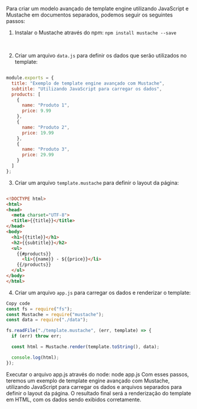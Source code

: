 Para criar um modelo avançado de template engine utilizando JavaScript e Mustache em documentos separados, podemos seguir os seguintes passos:

1. Instalar o Mustache através do npm:
`npm install mustache --save`
<br/>

2. Criar um arquivo `data.js` para definir os dados que serão utilizados no template:
```javascript

module.exports = {
  title: "Exemplo de template engine avançado com Mustache",
  subtitle: "Utilizando JavaScript para carregar os dados",
  products: [
    {
      name: "Produto 1",
      price: 9.99
    },
    {
      name: "Produto 2",
      price: 19.99
    },
    {
      name: "Produto 3",
      price: 29.99
    }
  ]
};
```

3. Criar um arquivo `template.mustache` para definir o layout da página:

```html

<!DOCTYPE html>
<html>
<head>
  <meta charset="UTF-8">
  <title>{{title}}</title>
</head>
<body>
  <h1>{{title}}</h1>
  <h2>{{subtitle}}</h2>
  <ul>
    {{#products}}
      <li>{{name}} - ${{price}}</li>
    {{/products}}
  </ul>
</body>
</html>
```

4. Criar um arquivo `app.js` para carregar os dados e renderizar o template:

```javascript
Copy code
const fs = require("fs");
const Mustache = require("mustache");
const data = require("./data");

fs.readFile("./template.mustache", (err, template) => {
  if (err) throw err;

  const html = Mustache.render(template.toString(), data);

  console.log(html);
});
```

Executar o arquivo app.js através do node:
node app.js
Com esses passos, teremos um exemplo de template engine avançado com Mustache, utilizando JavaScript para carregar os dados e arquivos separados para definir o layout da página. O resultado final será a renderização do template em HTML, com os dados sendo exibidos corretamente.
